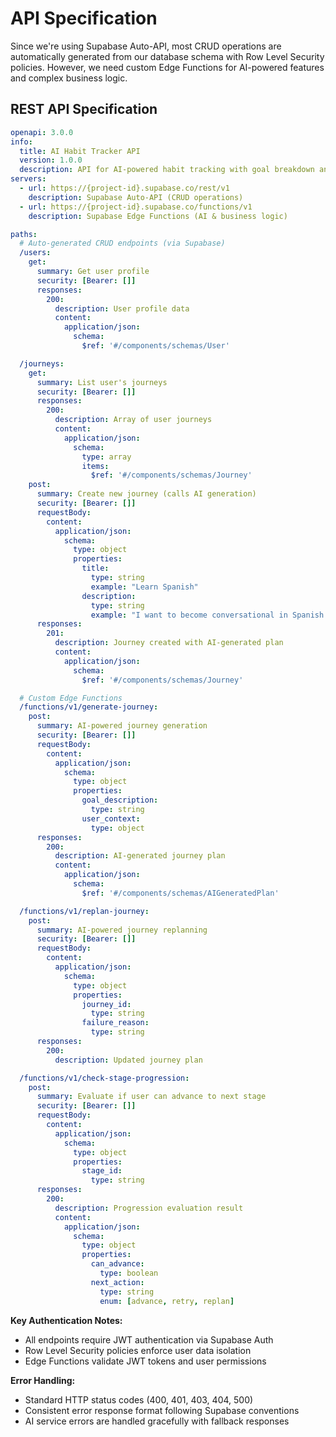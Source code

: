 # API Specification

Since we're using Supabase Auto-API, most CRUD operations are automatically generated from our database schema with Row Level Security policies. However, we need custom Edge Functions for AI-powered features and complex business logic.

## REST API Specification

```yaml
openapi: 3.0.0
info:
  title: AI Habit Tracker API
  version: 1.0.0
  description: API for AI-powered habit tracking with goal breakdown and progress management
servers:
  - url: https://{project-id}.supabase.co/rest/v1
    description: Supabase Auto-API (CRUD operations)
  - url: https://{project-id}.supabase.co/functions/v1
    description: Supabase Edge Functions (AI & business logic)

paths:
  # Auto-generated CRUD endpoints (via Supabase)
  /users:
    get:
      summary: Get user profile
      security: [Bearer: []]
      responses:
        200:
          description: User profile data
          content:
            application/json:
              schema:
                $ref: '#/components/schemas/User'

  /journeys:
    get:
      summary: List user's journeys
      security: [Bearer: []]
      responses:
        200:
          description: Array of user journeys
          content:
            application/json:
              schema:
                type: array
                items:
                  $ref: '#/components/schemas/Journey'
    post:
      summary: Create new journey (calls AI generation)
      security: [Bearer: []]
      requestBody:
        content:
          application/json:
            schema:
              type: object
              properties:
                title:
                  type: string
                  example: "Learn Spanish"
                description:
                  type: string
                  example: "I want to become conversational in Spanish for my trip to Mexico"
      responses:
        201:
          description: Journey created with AI-generated plan
          content:
            application/json:
              schema:
                $ref: '#/components/schemas/Journey'

  # Custom Edge Functions
  /functions/v1/generate-journey:
    post:
      summary: AI-powered journey generation
      security: [Bearer: []]
      requestBody:
        content:
          application/json:
            schema:
              type: object
              properties:
                goal_description:
                  type: string
                user_context:
                  type: object
      responses:
        200:
          description: AI-generated journey plan
          content:
            application/json:
              schema:
                $ref: '#/components/schemas/AIGeneratedPlan'

  /functions/v1/replan-journey:
    post:
      summary: AI-powered journey replanning
      security: [Bearer: []]
      requestBody:
        content:
          application/json:
            schema:
              type: object
              properties:
                journey_id:
                  type: string
                failure_reason:
                  type: string
      responses:
        200:
          description: Updated journey plan

  /functions/v1/check-stage-progression:
    post:
      summary: Evaluate if user can advance to next stage
      security: [Bearer: []]
      requestBody:
        content:
          application/json:
            schema:
              type: object
              properties:
                stage_id:
                  type: string
      responses:
        200:
          description: Progression evaluation result
          content:
            application/json:
              schema:
                type: object
                properties:
                  can_advance:
                    type: boolean
                  next_action:
                    type: string
                    enum: [advance, retry, replan]
```

**Key Authentication Notes:**
- All endpoints require JWT authentication via Supabase Auth
- Row Level Security policies enforce user data isolation
- Edge Functions validate JWT tokens and user permissions

**Error Handling:**
- Standard HTTP status codes (400, 401, 403, 404, 500)
- Consistent error response format following Supabase conventions
- AI service errors are handled gracefully with fallback responses

